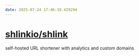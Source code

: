 ```yaml
---
date: 2025-07-24 17:46:19.429294
---
```


# [shlinkio/shlink](https://github.com/shlinkio/shlink)

self-hosted URL shortener with analytics and custom domains